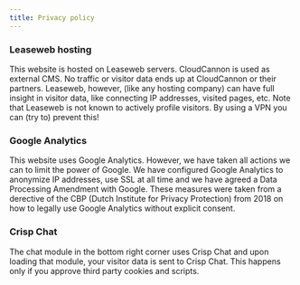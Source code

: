 ```yaml
---
title: Privacy policy
---
```

### Leaseweb hosting

This website is hosted on Leaseweb servers. CloudCannon is used as external CMS. No traffic or visitor data ends up at CloudCannon or their partners. Leaseweb, however, (like any hosting company) can have full insight in visitor data, like connecting IP addresses, visited pages, etc. Note that Leaseweb is not known to actively profile visitors. By using a VPN you can (try to) prevent this!

### Google Analytics

This website uses Google Analytics. However, we have taken all actions we can to limit the power of Google. We have configured Google Analytics to anonymize IP addresses, use SSL at all time and we have agreed a Data Processing Amendment with Google. These measures were taken from a derective of the CBP (Dutch Institute for Privacy Protection) from 2018 on how to legally use Google Analytics without explicit consent.

### Crisp Chat

The chat module in the bottom right corner uses Crisp Chat and upon loading that module, your visitor data is sent to Crisp Chat. This happens only if you approve third party cookies and scripts.
